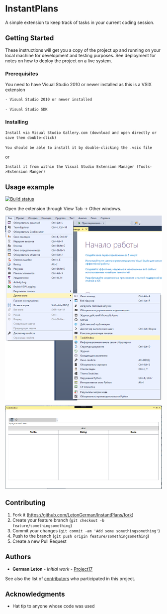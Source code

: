 # InstantPlans

A simple extension to keep track of tasks in your current coding session.

## Getting Started

These instructions will get you a copy of the project up and running on your local machine for development and testing purposes. See deployment for notes on how to deploy the project on a live system.

### Prerequisites

You need to have Visual Studio 2010 or newer installed as this is a VSIX extension

```
- Visual Studio 2010 or newer installed

- Visual Studio SDK
```

### Installing

```
Install via Visual Studio Gallery.com (download and open directly or save then double-click)

You should be able to install it by double-clicking the .vsix file
```

or

```
Install it from within the Visual Studio Extension Manager (Tools->Extension Manger)
```
## Usage example

[![Build status](https://ci.appveyor.com/api/projects/status/q0b2lib857u19bq2?svg=true)](https://ci.appveyor.com/project/LetonGerman/instantplans)

Open the extension through View Tab -> Other windows.

![Opening-extension](InstantPlans/art/screenshot_1.png)

![Extension-interface](InstantPlans/art/screenshot_2.PNG)

## Contributing

1. Fork it (<https://github.com/LetonGerman/InstantPlans/fork>)
2. Create your feature branch (`git checkout -b feature/somethingsomething`)
3. Commit your changes (`git commit -am 'Add some somethingsomething'`)
4. Push to the branch (`git push origin feature/somethingsomething`)
5. Create a new Pull Request

## Authors

* **German Leton** - *Initial work* - [Project17](https://github.com/LetonGerman)

See also the list of [contributors](https://github.com/LetonGerman/InstantPlans/contributors) who participated in this project.


## Acknowledgments

* Hat tip to anyone whose code was used
